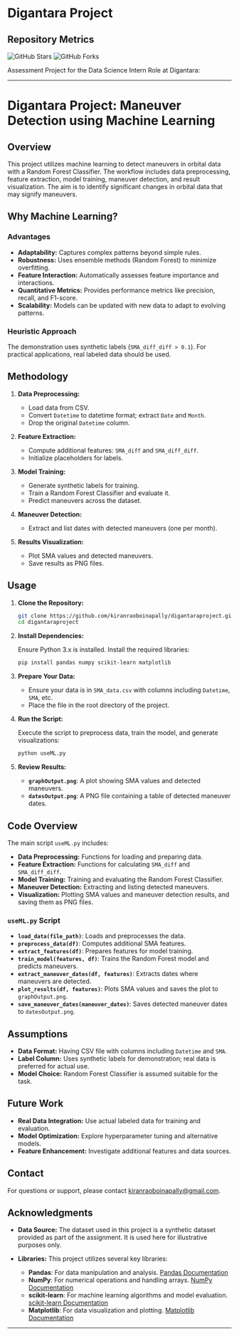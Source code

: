 
# Digantara Project

## Repository Metrics

![GitHub Stars](https://img.shields.io/github/stars/kiranraoboinapally/digantaraproject?style=social)
![GitHub Forks](https://img.shields.io/github/forks/kiranraoboinapally/digantaraproject?style=social)

Assessment Project for the Data Science Intern Role at Digantara:

---

# Digantara Project: Maneuver Detection using Machine Learning

## Overview

This project utilizes machine learning to detect maneuvers in orbital data with a Random Forest Classifier. The workflow includes data preprocessing, feature extraction, model training, maneuver detection, and result visualization. The aim is to identify significant changes in orbital data that may signify maneuvers.

## Why Machine Learning?

### Advantages

- **Adaptability:** Captures complex patterns beyond simple rules.
- **Robustness:** Uses ensemble methods (Random Forest) to minimize overfitting.
- **Feature Interaction:** Automatically assesses feature importance and interactions.
- **Quantitative Metrics:** Provides performance metrics like precision, recall, and F1-score.
- **Scalability:** Models can be updated with new data to adapt to evolving patterns.

### Heuristic Approach

The demonstration uses synthetic labels (`SMA_diff_diff > 0.1`). For practical applications, real labeled data should be used.

## Methodology

1. **Data Preprocessing:**
   - Load data from CSV.
   - Convert `Datetime` to datetime format; extract `Date` and `Month`.
   - Drop the original `Datetime` column.

2. **Feature Extraction:**
   - Compute additional features: `SMA_diff` and `SMA_diff_diff`.
   - Initialize placeholders for labels.

3. **Model Training:**
   - Generate synthetic labels for training.
   - Train a Random Forest Classifier and evaluate it.
   - Predict maneuvers across the dataset.

4. **Maneuver Detection:**
   - Extract and list dates with detected maneuvers (one per month).

5. **Results Visualization:**
   - Plot SMA values and detected maneuvers.
   - Save results as PNG files.

## Usage

1. **Clone the Repository:**

   ```bash
   git clone https://github.com/kiranraoboinapally/digantaraproject.git
   cd digantaraproject
   ```

2. **Install Dependencies:**

   Ensure Python 3.x is installed. Install the required libraries:

   ```bash
   pip install pandas numpy scikit-learn matplotlib
   ```

3. **Prepare Your Data:**

   - Ensure your data is in `SMA_data.csv` with columns including `Datetime`, `SMA`, etc.
   - Place the file in the root directory of the project.

4. **Run the Script:**

   Execute the script to preprocess data, train the model, and generate visualizations:

   ```bash
   python useML.py
   ```

5. **Review Results:**

   - **`graphOutput.png`**: A plot showing SMA values and detected maneuvers.
   - **`datesOutput.png`**: A PNG file containing a table of detected maneuver dates.

## Code Overview

The main script `useML.py` includes:

- **Data Preprocessing:** Functions for loading and preparing data.
- **Feature Extraction:** Functions for calculating `SMA_diff` and `SMA_diff_diff`.
- **Model Training:** Training and evaluating the Random Forest Classifier.
- **Maneuver Detection:** Extracting and listing detected maneuvers.
- **Visualization:** Plotting SMA values and maneuver detection results, and saving them as PNG files.

### `useML.py` Script

- **`load_data(file_path)`**: Loads and preprocesses the data.
- **`preprocess_data(df)`**: Computes additional SMA features.
- **`extract_features(df)`**: Prepares features for model training.
- **`train_model(features, df)`**: Trains the Random Forest model and predicts maneuvers.
- **`extract_maneuver_dates(df, features)`**: Extracts dates where maneuvers are detected.
- **`plot_results(df, features)`**: Plots SMA values and saves the plot to `graphOutput.png`.
- **`save_maneuver_dates(maneuver_dates)`**: Saves detected maneuver dates to `datesOutput.png`.

## Assumptions

- **Data Format:** Having CSV file with columns including `Datetime` and `SMA`.
- **Label Column:** Uses synthetic labels for demonstration; real data is preferred for actual use.
- **Model Choice:** Random Forest Classifier is assumed suitable for the task.

## Future Work

- **Real Data Integration:** Use actual labeled data for training and evaluation.
- **Model Optimization:** Explore hyperparameter tuning and alternative models.
- **Feature Enhancement:** Investigate additional features and data sources.

## Contact

For questions or support, please contact [kiranraoboinapally@gmail.com](mailto:kiranraoboinapally@gmail.com).


## Acknowledgments

- **Data Source:** The dataset used in this project is a synthetic dataset provided as part of the assignment. It is used here for illustrative purposes only.

- **Libraries:** This project utilizes several key libraries:
  - **Pandas**: For data manipulation and analysis. [Pandas Documentation](https://pandas.pydata.org/)
  - **NumPy**: For numerical operations and handling arrays. [NumPy Documentation](https://numpy.org/)
  - **scikit-learn**: For machine learning algorithms and model evaluation. [scikit-learn Documentation](https://scikit-learn.org/)
  - **Matplotlib**: For data visualization and plotting. [Matplotlib Documentation](https://matplotlib.org/)


---

 



